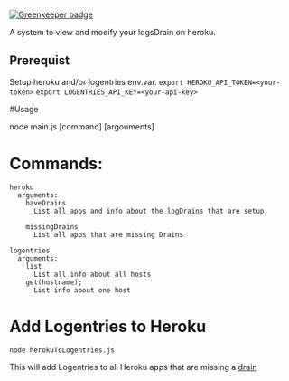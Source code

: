 ####

[![Greenkeeper badge](https://badges.greenkeeper.io/soldotno/logentries-heroku.svg)](https://greenkeeper.io/)

A system to view and modify your logsDrain on heroku.

## Prerequist

Setup heroku and/or logentries env.var.
`export HEROKU_API_TOKEN=<your-token>`
`export LOGENTRIES_API_KEY=<your-api-key>`


#Usage

node main.js [command] [argouments]

# Commands:

```text
heroku
  arguments:
    haveDrains
      List all apps and info about the logDrains that are setup.

    missingDrains
      List all apps that are missing Drains

logentries
  arguments:
    list
      List all info about all hosts
    get(hostname);
      List info about one host
```

# Add Logentries to Heroku

`node herokuToLogentries.js`

This will add Logentries to all Heroku apps that are missing a [drain](https://devcenter.heroku.com/articles/log-drains)
